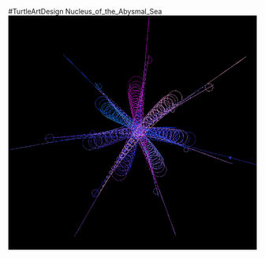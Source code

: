 
#TurtleArtDesign
Nucleus_of_the_Abysmal_Sea
<img src="https://github.com/juliehuang256/TurtleArtDesign/blob/master/Nucleus_of_the_Abysmal_Sea.png">
